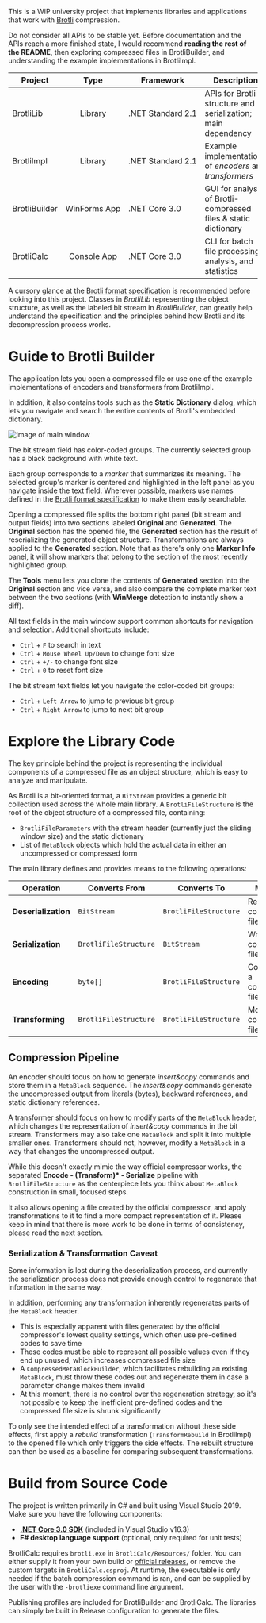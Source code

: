 This is a WIP university project that implements libraries and applications that work with [Brotli](https://github.com/google/brotli) compression.

Do not consider all APIs to be stable yet. Before documentation and the APIs reach a more finished state, I would recommend **reading the rest of the README**, then exploring compressed files in BrotliBuilder, and understanding the example implementations in BrotliImpl.

| Project | Type | Framework | Description |
| ------- | :--: | --------- | ----------- |
| BrotliLib | Library | .NET&nbsp;Standard&nbsp;2.1 | APIs for Brotli structure and serialization; main dependency |
| BrotliImpl | Library | .NET&nbsp;Standard&nbsp;2.1 | Example implementations of *encoders* and *transformers* |
| BrotliBuilder | WinForms&nbsp;App | .NET&nbsp;Core&nbsp;3.0 | GUI for analysis of Brotli-compressed files & static dictionary |
| BrotliCalc | Console&nbsp;App | .NET&nbsp;Core&nbsp;3.0 | CLI for batch file processing, analysis, and statistics |

A cursory glance at the [Brotli format specification](https://tools.ietf.org/html/rfc7932) is recommended before looking into this project. Classes in *BrotliLib* representing the object structure, as well as the labeled bit stream in *BrotliBuilder*, can greatly help understand the specification and the principles behind how Brotli and its decompression process works.

# Guide to Brotli Builder

The application lets you open a compressed file or use one of the example implementations of encoders and transformers from BrotliImpl.

In addition, it also contains tools such as the **Static Dictionary** dialog, which lets you navigate and search the entire contents of Brotli's embedded dictionary.

![Image of main window](https://repo.chylex.com/brotli-builder-markers.png)

The bit stream field has color-coded groups. The currently selected group has a black background with white text.

Each group corresponds to a *marker* that summarizes its meaning. The selected group's marker is centered and highlighted in the left panel as you navigate inside the text field. Wherever possible, markers use names defined in the [Brotli format specification](https://tools.ietf.org/html/rfc7932) to make them easily searchable.

Opening a compressed file splits the bottom right panel (bit stream and output fields) into two sections labeled **Original** and **Generated**. The **Original** section has the opened file, the **Generated** section has the result of reserializing the generated object structure. Transformations are always applied to the **Generated** section. Note that as there's only one **Marker Info** panel, it will show markers that belong to the section of the most recently highlighted group.

The **Tools** menu lets you clone the contents of **Generated** section into the **Original** section and vice versa, and also compare the complete marker text between the two sections (with **WinMerge** detection to instantly show a diff).

All text fields in the main window support common shortcuts for navigation and selection. Additional shortcuts include:

- `Ctrl` + `F` to search in text
- `Ctrl` + `Mouse Wheel Up/Down` to change font size
- `Ctrl` + `+/-` to change font size
- `Ctrl` + `0` to reset font size

The bit stream text fields let you navigate the color-coded bit groups:

- `Ctrl` + `Left Arrow` to jump to previous bit group
- `Ctrl` + `Right Arrow` to jump to next bit group

# Explore the Library Code

The key principle behind the project is representing the individual components of a compressed file as an object structure, which is easy to analyze and manipulate.

As Brotli is a bit-oriented format, a `BitStream` provides a generic bit collection used across the whole main library. A `BrotliFileStructure` is the root of the object structure of a compressed file, containing:
 - `BrotliFileParameters` with the stream header (currently just the sliding window size) and the static dictionary
 - List of `MetaBlock` objects which hold the actual data in either an uncompressed or compressed form

The main library defines and provides means to the following operations:

| Operation | Converts From | Converts To | Meaning |
| --------- | ------------- | ----------- | ------- |
| **Deserialization** | `BitStream` | `BrotliFileStructure` | Reading a compressed file structure |
| **Serialization** | `BrotliFileStructure` | `BitStream` | Writing a compressed file structure |
| **Encoding** | `byte[]` | `BrotliFileStructure` | Constructing a compressed file structure |
| **Transforming** | `BrotliFileStructure` | `BrotliFileStructure` | Modifying a compressed file structure |

## Compression Pipeline

An encoder should focus on how to generate *insert&copy* commands and store them in a `MetaBlock` sequence. The *insert&copy* commands generate the uncompressed output from literals (bytes), backward references, and static dictionary references.

A transformer should focus on how to modify parts of the `MetaBlock` header, which changes the representation of *insert&copy* commands in the bit stream. Transformers may also take one `MetaBlock` and split it into multiple smaller ones. Transformers should not, however, modify a `MetaBlock` in a way that changes the uncompressed output.

While this doesn't exactly mimic the way official compressor works, the separated **Encode - (Transform)\* - Serialize** pipeline with `BrotliFileStructure` as the centerpiece lets you think about `MetaBlock` construction in small, focused steps.

It also allows opening a file created by the official compressor, and apply transformations to it to find a more compact representation of it. Please keep in mind that there is more work to be done in terms of consistency, please read the next section.

### Serialization & Transformation Caveat

Some information is lost during the deserialization process, and currently the serialization process does not provide enough control to regenerate that information in the same way.

In addition, performing any transformation inherently regenerates parts of the `MetaBlock` header.

- This is especially apparent with files generated by the official compressor's lowest quality settings, which often use pre-defined codes to save time
- These codes must be able to represent all possible values even if they end up unused, which increases compressed file size
- A `CompressedMetaBlockBuilder`, which facilitates rebuilding an existing `MetaBlock`, must throw these codes out and regenerate them in case a parameter change makes them invalid
- At this moment, there is no control over the regeneration strategy, so it's not possible to keep the inefficient pre-defined codes and the compressed file size is shrunk significantly

To only see the intended effect of a transformation without these side effects, first apply a *rebuild* transformation (`TransformRebuild` in BrotliImpl) to the opened file which only triggers the side effects. The rebuilt structure can then be used as a baseline for comparing subsequent transformations.

# Build from Source Code

The project is written primarily in C# and built using Visual Studio 2019. Make sure you have the following components:

- **[.NET Core 3.0 SDK](https://dotnet.microsoft.com/download)** (included in Visual Studio v16.3)
- **F# desktop language support** (optional, only required for unit tests)

BrotliCalc requires `brotli.exe` in `BrotliCalc/Resources/` folder. You can either supply it from your own build or [official releases](https://github.com/google/brotli/releases), or remove the custom targets in `BrotliCalc.csproj`. At runtime, the executable is only needed if the batch compression command is ran, and can be supplied by the user with the `-brotliexe` command line argument.

Publishing profiles are included for BrotliBuilder and BrotliCalc. The libraries can simply be built in Release configuration to generate the files.
